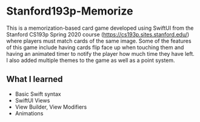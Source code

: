 # Stanford193p-Memorize
This is a memorization-based card game developed using SwiftUI from the Stanford CS193p Spring 2020 course (https://cs193p.sites.stanford.edu/) where players must match cards of the same image.
Some of the features of this game include having cards flip face up when touching them and having an animated timer to notify the player how much time they have left.
I also added multiple themes to the game as well as a point system.
## What I learned
<ul>
<li>Basic Swift syntax</li>
<li>SwiftUI Views</li>
<li>View Builder, View Modifiers</li>
<li>Animations</li>
</ul>
